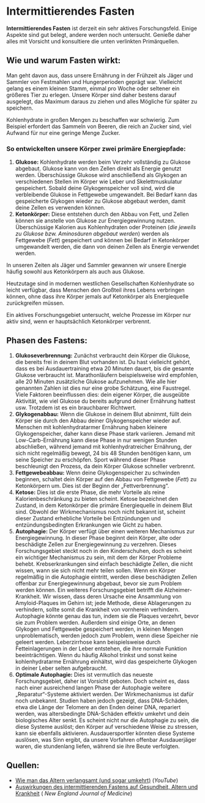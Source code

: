 # Intermittierendes Fasten

**Intermittierendes Fasten** ist derzeit ein sehr aktives Forschungsfeld. Einige Aspekte sind gut belegt, andere werden
noch untersucht. Genieße daher alles mit Vorsicht und konsultiere die unten verlinkten Primärquellen.

## Wie und warum Fasten wirkt:

Man geht davon aus, dass unsere Ernährung in der Frühzeit als Jäger und Sammler von Festmahlen und Hungerperioden
geprägt war. Vielleicht gelang es einem kleinen Stamm, einmal pro Woche oder seltener ein größeres Tier zu erlegen.
Unsere Körper sind daher bestens darauf ausgelegt, das Maximum daraus zu ziehen und alles Mögliche für später zu
speichern.

Kohlenhydrate in großen Mengen zu beschaffen war schwierig. Zum Beispiel erfordert das Sammeln von Beeren, die reich an
Zucker sind, viel Aufwand für nur eine geringe Menge Zucker.

### So entwickelten unsere Körper zwei primäre Energiepfade:

1. **Glukose:** Kohlenhydrate werden beim Verzehr vollständig zu Glukose abgebaut. Glukose kann von den Zellen direkt
   als Energie genutzt werden. Überschüssige Glukose wird anschließend als Glykogen an verschiedenen Stellen im Körper
   wie Leber und Skelettmuskulatur gespeichert. Sobald deine Glykogenspeicher voll sind, wird die verbleibende Glukose
   in Fettgewebe umgewandelt. Bei Bedarf kann das gespeicherte Glykogen wieder zu Glukose abgebaut werden, damit deine
   Zellen es verwenden können.
2. **Ketonkörper:** Diese entstehen durch den Abbau von Fett, und Zellen können sie anstelle von Glukose zur
   Energiegewinnung nutzen. Überschüssige Kalorien aus Kohlenhydraten oder Proteinen (*die jeweils zu Glukose bzw.
   Aminosäuren abgebaut werden*) werden als Fettgewebe (*Fett*) gespeichert und können bei Bedarf in Ketonkörper
   umgewandelt werden, die dann von deinen Zellen als Energie verwendet werden.

In unseren Zeiten als Jäger und Sammler gewannen wir unsere Energie häufig sowohl aus Ketonkörpern als auch aus Glukose.

Heutzutage sind in modernen westlichen Gesellschaften Kohlenhydrate so leicht verfügbar, dass Menschen den Großteil
ihres Lebens verbringen können, ohne dass ihre Körper jemals auf Ketonkörper als Energiequelle zurückgreifen müssen.

Ein aktives Forschungsgebiet untersucht, welche Prozesse im Körper nur aktiv sind, wenn er hauptsächlich Ketonkörper
verbrennt.

## Phasen des Fastens:

1. **Glukoseverbrennung:** Zunächst verbraucht dein Körper die Glukose, die bereits frei in deinem Blut vorhanden ist.
   Du hast vielleicht gehört, dass es bei Ausdauertraining etwa 20 Minuten dauert, bis die gesamte Glukose verbraucht
   ist. Marathonläufern beispielsweise wird empfohlen, alle 20 Minuten zusätzliche Glukose aufzunehmen. Wie alle hier
   genannten Zahlen ist dies nur eine grobe Schätzung, eine Faustregel. Viele Faktoren beeinflussen dies: dein eigener
   Körper, die ausgeübte Aktivität, wie viel Glukose du bereits aufgrund deiner Ernährung hattest usw. Trotzdem ist es
   ein brauchbarer Richtwert.
2. **Glykogenabbau:** Wenn die Glukose in deinem Blut abnimmt, füllt dein Körper sie durch den Abbau deiner
   Glykogenspeicher wieder auf. Menschen mit kohlenhydratarmer Ernährung haben kleinere Glykogenspeicher, daher kann
   diese Phase stark variieren. Jemand mit Low-Carb-Ernährung kann diese Phase in nur wenigen Stunden abschließen,
   während jemand mit kohlenhydratreicher Ernährung, der sich nicht regelmäßig bewegt, 24 bis 48 Stunden benötigen kann,
   um seine Speicher zu erschöpfen. Sport während dieser Phase beschleunigt den Prozess, da dein Körper Glukose
   schneller verbrennt.
3. **Fettgewebeabbau:** Wenn deine Glykogenspeicher zu schwinden beginnen, schaltet dein Körper auf den Abbau von
   Fettgewebe (*Fett*) zu Ketonkörpern um. Dies ist der Beginn der „Fettverbrennung“.
4. **Ketose:** Dies ist die erste Phase, die mehr Vorteile als reine Kalorienbeschränkung zu bieten scheint. Ketose
   bezeichnet den Zustand, in dem Ketonkörper die primäre Energiequelle in deinem Blut sind. Obwohl der Wirkmechanismus
   noch nicht bekannt ist, scheint dieser Zustand erhebliche Vorteile bei Entzündungen und entzündungsbedingten
   Erkrankungen wie Gicht zu haben.
5. **Autophagie:** Der Körper verfügt über einen weiteren Mechanismus zur Energiegewinnung. In dieser Phase beginnt dein
   Körper, alte oder beschädigte Zellen zur Energiegewinnung zu verzehren. Dieses Forschungsgebiet steckt noch in den
   Kinderschuhen, doch es scheint ein wichtiger Mechanismus zu sein, mit dem der Körper Probleme behebt.
   Krebserkrankungen sind einfach beschädigte Zellen, die nicht wissen, wann sie sich nicht mehr teilen sollen. Wenn ein
   Körper regelmäßig in die Autophagie eintritt, werden diese beschädigten Zellen offenbar zur Energiegewinnung
   abgebaut, bevor sie zum Problem werden können. Ein weiteres Forschungsgebiet betrifft die Alzheimer-Krankheit. Wir
   wissen, dass deren Ursache eine Ansammlung von Amyloid-Plaques im Gehirn ist; jede Methode, diese Ablagerungen zu
   verhindern, sollte somit die Krankheit von vornherein verhindern. Autophagie könnte genau das tun, indem sie die
   Plaques verzehrt, bevor sie zum Problem werden. Außerdem sind einige Orte, an denen Glykogen und Fettgewebe
   gespeichert werden, in kleinen Mengen unproblematisch, werden jedoch zum Problem, wenn diese Speicher nie geleert
   werden. Leberzirrhose kann beispielsweise durch Fetteinlagerungen in der Leber entstehen, die ihre normale Funktion
   beeinträchtigen. Wenn du häufig Alkohol trinkst und sonst keine kohlenhydratarme Ernährung einhältst, wird das
   gespeicherte Glykogen in deiner Leber selten aufgebraucht.
6. **Optimale Autophagie:** Dies ist vermutlich das neueste Forschungsgebiet, daher ist Vorsicht geboten. Doch scheint
   es, dass nach einer ausreichend langen Phase der Autophagie weitere „Reparatur“-Systeme aktiviert werden. Der
   Wirkmechanismus ist dafür noch unbekannt. Studien haben jedoch gezeigt, dass DNA-Schäden, etwa die Länge der Telomere
   an den Enden deiner DNA, repariert werden, was altersbedingte DNA-Schäden effektiv umkehrt und dein biologisches
   Alter senkt. Es scheint nicht nur die Autophagie zu sein, die diese Systeme auslöst; den Körper auf verschiedene
   Weise zu stressen, kann sie ebenfalls aktivieren. Ausdauersportler könnten diese Systeme auslösen, was Sinn ergibt,
   da unsere Vorfahren offenbar Ausdauerjäger waren, die stundenlang liefen, während sie ihre Beute verfolgten.

## Quellen:

- [Wie man das Altern verlangsamt (und sogar umkehrt)](https://www.youtube.com/watch?v=QRt7LjqJ45k) (*YouTube*)
- [Auswirkungen des intermittierenden Fastens auf Gesundheit, Altern und Krankheit](https://www.nejm.org/action/showFullText?downloadfile=showFullText&downloadfile=showFullText&doi=10.1056/nejmra1905136) (
  *New England Journal of Medicine*)

